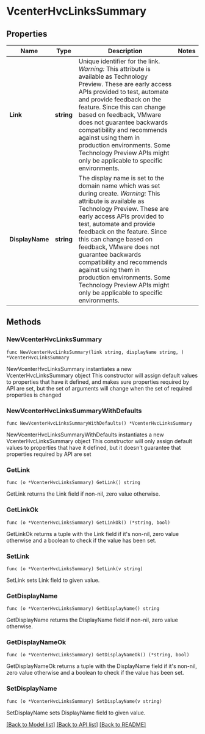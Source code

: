 # VcenterHvcLinksSummary

## Properties

Name | Type | Description | Notes
------------ | ------------- | ------------- | -------------
**Link** | **string** | Unique identifier for the link. *Warning:* This attribute is available as Technology Preview. These are early access APIs provided to test, automate and provide feedback on the feature. Since this can change based on feedback, VMware does not guarantee backwards compatibility and recommends against using them in production environments. Some Technology Preview APIs might only be applicable to specific environments. | 
**DisplayName** | **string** | The display name is set to the domain name which was set during create. *Warning:* This attribute is available as Technology Preview. These are early access APIs provided to test, automate and provide feedback on the feature. Since this can change based on feedback, VMware does not guarantee backwards compatibility and recommends against using them in production environments. Some Technology Preview APIs might only be applicable to specific environments. | 

## Methods

### NewVcenterHvcLinksSummary

`func NewVcenterHvcLinksSummary(link string, displayName string, ) *VcenterHvcLinksSummary`

NewVcenterHvcLinksSummary instantiates a new VcenterHvcLinksSummary object
This constructor will assign default values to properties that have it defined,
and makes sure properties required by API are set, but the set of arguments
will change when the set of required properties is changed

### NewVcenterHvcLinksSummaryWithDefaults

`func NewVcenterHvcLinksSummaryWithDefaults() *VcenterHvcLinksSummary`

NewVcenterHvcLinksSummaryWithDefaults instantiates a new VcenterHvcLinksSummary object
This constructor will only assign default values to properties that have it defined,
but it doesn't guarantee that properties required by API are set

### GetLink

`func (o *VcenterHvcLinksSummary) GetLink() string`

GetLink returns the Link field if non-nil, zero value otherwise.

### GetLinkOk

`func (o *VcenterHvcLinksSummary) GetLinkOk() (*string, bool)`

GetLinkOk returns a tuple with the Link field if it's non-nil, zero value otherwise
and a boolean to check if the value has been set.

### SetLink

`func (o *VcenterHvcLinksSummary) SetLink(v string)`

SetLink sets Link field to given value.


### GetDisplayName

`func (o *VcenterHvcLinksSummary) GetDisplayName() string`

GetDisplayName returns the DisplayName field if non-nil, zero value otherwise.

### GetDisplayNameOk

`func (o *VcenterHvcLinksSummary) GetDisplayNameOk() (*string, bool)`

GetDisplayNameOk returns a tuple with the DisplayName field if it's non-nil, zero value otherwise
and a boolean to check if the value has been set.

### SetDisplayName

`func (o *VcenterHvcLinksSummary) SetDisplayName(v string)`

SetDisplayName sets DisplayName field to given value.



[[Back to Model list]](../README.md#documentation-for-models) [[Back to API list]](../README.md#documentation-for-api-endpoints) [[Back to README]](../README.md)



